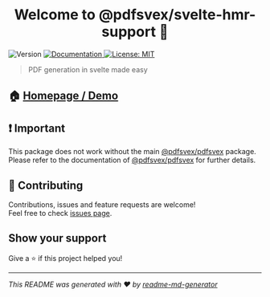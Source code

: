 <h1 align="center">Welcome to @pdfsvex/svelte-hmr-support 👋</h1>
<p>
  <img alt="Version" src="https://img.shields.io/npm/v/@pdfsvex/svelte-hmr-support" />
  <a href="pdfsvex.serret.dev" target="_blank">
    <img alt="Documentation" src="https://img.shields.io/badge/documentation-yes-brightgreen.svg" />
  </a>
  <a href="#" target="_blank">
    <img alt="License: MIT" src="https://img.shields.io/badge/License-MIT-yellow.svg" />
  </a>
</p>

> PDF generation in svelte made easy

## 🏠 [Homepage / Demo](pdfsvex.serret.dev)

## ❗ Important

This package does not work without the main [@pdfsvex/pdfsvex](../pdfsvex/README.md) package. Please refer to the documentation of [@pdfsvex/pdfsvex](../pdfsvex/README.md) for further details.

## 🤝 Contributing

Contributions, issues and feature requests are welcome!<br />Feel free to check [issues page](https://github.com/manuel3108/pdfsvex/issues).

## Show your support

Give a ⭐️ if this project helped you!

---

_This README was generated with ❤️ by [readme-md-generator](https://github.com/kefranabg/readme-md-generator)_
